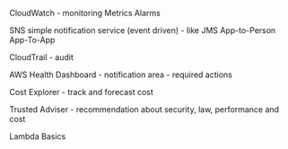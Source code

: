 CloudWatch - monitoring
    Metrics
    Alarms

SNS simple notification service (event driven) - like JMS
    App-to-Person
    App-To-App

CloudTrail - audit

AWS Health Dashboard - notification area - required actions

Cost Explorer - track and forecast cost

Trusted Adviser - recommendation about security, law, performance and cost

Lambda Basics

